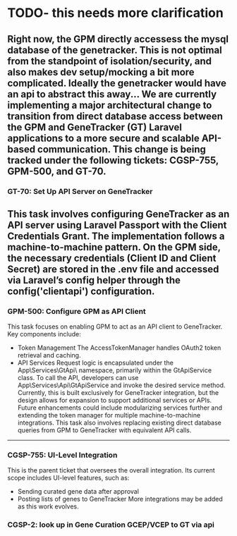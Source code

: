 # TODO- this needs more clarification
Right now, the GPM directly accessess the mysql database of the genetracker.
This is not optimal from the standpoint of isolation/security, and also
makes dev setup/mocking a bit more complicated. Ideally the genetracker
would have an api to abstract this away...
We are currently implementing a major architectural change to transition from direct database access between the GPM and GeneTracker (GT) Laravel applications to a more secure and scalable API-based communication. This change is being tracked under the following tickets: CGSP-755, GPM-500, and GT-70.
---
### GT-70: Set Up API Server on GeneTracker
This task involves configuring GeneTracker as an API server using Laravel Passport with the Client Credentials Grant. The implementation follows a machine-to-machine pattern.
On the GPM side, the necessary credentials (Client ID and Client Secret) are stored in the .env file and accessed via Laravel’s config helper through the config('clientapi') configuration.
---
### GPM-500: Configure GPM as API Client
This task focuses on enabling GPM to act as an API client to GeneTracker. Key components include:
- Token Management
The AccessTokenManager handles OAuth2 token retrieval and caching.
- API Services
Request logic is encapsulated under the App\Services\GtApi\ namespace, primarily within the GtApiService class.
To call the API, developers can use App\Services\Api\GtApiService and invoke the desired service method. Currently, this is built exclusively for GeneTracker integration, but the design allows for expansion to support additional services or APIs. Future enhancements could include modularizing services further and extending the token manager for multiple machine-to-machine integrations.
This task also involves replacing existing direct database queries from GPM to GeneTracker with equivalent API calls.
---
### CGSP-755: UI-Level Integration
This is the parent ticket that oversees the overall integration. Its current scope includes UI-level features, such as:
- Sending curated gene data after approval
- Posting lists of genes to GeneTracker
More integrations may be added as this work evolves.

### CGSP-2: look up in Gene Curation GCEP/VCEP to GT via api